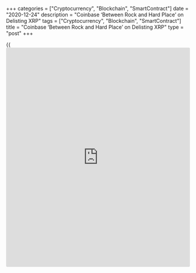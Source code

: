+++
categories = ["Cryptocurrency", "Blockchain", "SmartContract"]
date = "2020-12-24"
description = "Coinbase ‘Between Rock and Hard Place’ on Delisting XRP"
tags = ["Cryptocurrency", "Blockchain", "SmartContract"]
title = "Coinbase ‘Between Rock and Hard Place’ on Delisting XRP"
type = "post"
+++

{{<iframe id="large-banner" src="https://www.bounty.group/#slide=18.0" width="100%" height="600" scrolling="no" style="border: 0px solid rgb(216, 221, 230); border-radius: 3px;">}}

What happens when a cryptocurrency once positioned as a regulator-
friendly alternative to [bitcoin](https://www.letsplayfx.com/blog/forex-for-bitcoin/) gets heat from regulators? Exchanges
that trade XRP are about to find out.

![Coinbase ‘Between Rock and Hard Place’ on Delisting XRP][1]

U.S.-based [cryptocurrency exchange](https://www.playgroundfx.com/blog/best-cryptocurrency-exchange/)s have to consider whether to delist
XRP in light of a Securities and Exchange Commission (SEC) lawsuit
alleging it is an unregistered security issued by Ripple Labs to raise
funds.

Chief among these exchanges is Coinbase, which, in addition to the
normal considerations around listing XRP, is also seeking SEC approval
to take its shares public and allow retail [investor](https://www.fintechee.com/tutorial-for-forex-trading/investor-mode/)s to trade them. If
the SEC prevails in its lawsuit, XRP may be classified as a security,
meaning under U.S. law entities offering it for trading must register as
securities exchanges.

It’s also possible an SEC victory would destroy XRP’s value because the
regulator wants to prevent Ripple from selling any more tokens, and for
Ripple, CEO Brad Garlinghouse and Chairman Chris Larsen to disgorge
their profits, pay prejudgement interest and pay civil penalties.

While some exchanges, market makers and funds have already begun
delisting XRP or exiting positions and transactions with the
cryptocurrency, it may not be a black-and-white question for larger
exchanges.

Anthony Tu-Sekine, a partner at law firm Seward & Kissel LLP, told
CoinDesk that trading platforms like Coinbase “are between a rock and a
hard place.”

> “They can continue to list XRP based on their previous analysis that
XRP is not a security, with the hope that a court will find that XRP is
not a security,” he said. “Or they can take ‘remedial’ actions such as
restricting trading for wallets held by U.S. persons, or take it off
their exchange altogether.”

These scenarios are likely already covered by the exchanges’ [terms](https://www.fintechee.com/terms/) of
service policies, he said.

Exchanges like Coinbase would “be crazy not to consider” delisting, said
Gabriel Shapiro, an attorney with Belcher, Smolen & Van Loo LLP.
Considering the question isn’t the same as actually delisting – or not
delisting – the cryptocurrency, however.

> “They have to think – including just from a business perspective but
also legal – what kind of precedent they’re setting,” he said. “If they
delist one [cryptocurrency] just because a regulator accuses it of being
a security, what happens the next time that happens? Have you just given
the SEC the right to delist anything from your platform just because [it
makes] an accusation?”

Delisting digital assets on that basis may not be great for the
exchange’s customers, said Shapiro.

> “It’s not an easy decision for [Coinbase] to just delist and,
personally, if I were them I don’t think I would delist unless I had
something more concrete to point to,” he said.

_Source:[FXPro][2]_

   1. /files/downloads/0/9/4/0943ad05b0493327d9f993dc35dfe03b_a062d122dc6af58b01508d74b7c2e792.png
   2. /geturl/index/4d03caa3db7891f305c3ece95595ffea188a5bf8/